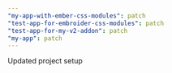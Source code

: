 ```yaml
---
"my-app-with-ember-css-modules": patch
"test-app-for-embroider-css-modules": patch
"test-app-for-my-v2-addon": patch
"my-app": patch
---
```


Updated project setup
